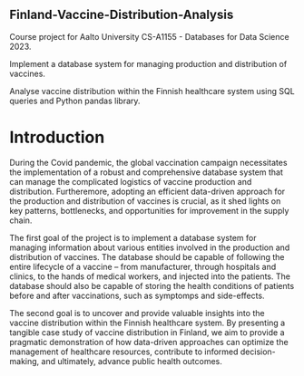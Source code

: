 ## Finland-Vaccine-Distribution-Analysis
Course project for Aalto University CS-A1155 - Databases for Data Science 2023.

Implement a database system for managing production and distribution of vaccines.

Analyse vaccine distribution within the Finnish healthcare system using SQL queries and Python pandas library.

# Introduction
During the Covid pandemic, the global vaccination campaign necessitates the implementation of a robust and comprehensive database system that can manage the complicated logistics of vaccine production and distribution. Furtheremore, adopting an efficient data-driven approach for the production and distribution of vaccines is crucial, as it shed lights on key patterns, bottlenecks, and opportunities for improvement in the supply chain. 

The first goal of the project is to implement a database system for managing information about various entities involved in the production and distribution of vaccines. The database should be capable of following the entire lifecycle of a vaccine – from manufacturer, through hospitals and clinics, to the hands of medical workers, and injected into the patients. The database should also be capable of storing the health conditions of patients before and after vaccinations, such as symptomps and side-effects. 

The second goal is to uncover and provide valuable insights into the vaccine distribution within the Finnish healthcare system. By presenting a tangible case study of vaccine distribution in Finland, we aim to provide a pragmatic demonstration of how data-driven approaches can optimize the management of healthcare resources, contribute to informed decision-making, and ultimately, advance public health outcomes. 
